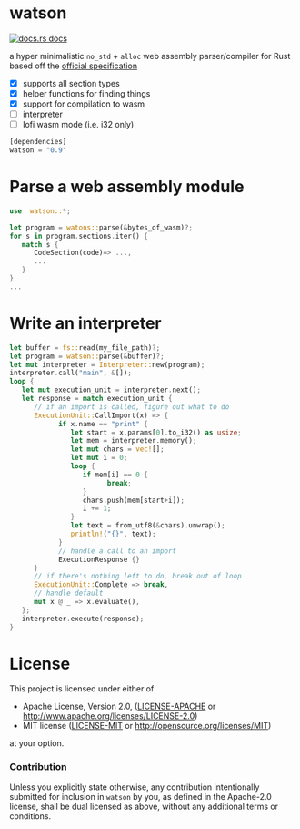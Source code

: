 # watson

<a href="https://docs.rs/watson"><img src="https://img.shields.io/badge/docs-latest-blue.svg?style=flat-square" alt="docs.rs docs" /></a>

a hyper minimalistic `no_std` + `alloc` web assembly parser/compiler for Rust based off the [official specification](https://webassembly.github.io/spec/core/index.html)

- [X] supports all section types
- [X] helper functions for finding things
- [x] support for compilation to wasm
- [ ] interpreter
- [ ] lofi wasm mode (i.e. i32 only)

```rust
[dependencies]
watson = "0.9"
```

# Parse a web assembly module

```rust
use  watson::*;

let program = watons::parse(&bytes_of_wasm)?;
for s in program.sections.iter() {
   match s {
      CodeSection(code)=> ...,
      ...
   }
}
...
```

# Write an interpreter

```rust
let buffer = fs::read(my_file_path)?;
let program = watson::parse(&buffer)?;
let mut interpreter = Interpreter::new(program);
interpreter.call("main", &[]);
loop {
   let mut execution_unit = interpreter.next();
   let response = match execution_unit {
      // if an import is called, figure out what to do
      ExecutionUnit::CallImport(x) => {
            if x.name == "print" {
               let start = x.params[0].to_i32() as usize;
               let mem = interpreter.memory();
               let mut chars = vec![];
               let mut i = 0;
               loop {
                  if mem[i] == 0 {
                        break;
                  }
                  chars.push(mem[start+i]);
                  i += 1;
               }
               let text = from_utf8(&chars).unwrap();
               println!("{}", text);
            }
            // handle a call to an import
            ExecutionResponse {}
      }
      // if there's nothing left to do, break out of loop
      ExecutionUnit::Complete => break,
      // handle default
      mut x @ _ => x.evaluate(),
   };
   interpreter.execute(response);
}
```

# License

This project is licensed under either of

 * Apache License, Version 2.0, ([LICENSE-APACHE](LICENSE-APACHE) or
   http://www.apache.org/licenses/LICENSE-2.0)
 * MIT license ([LICENSE-MIT](LICENSE-MIT) or
   http://opensource.org/licenses/MIT)

at your option.

### Contribution

Unless you explicitly state otherwise, any contribution intentionally submitted
for inclusion in `watson` by you, as defined in the Apache-2.0 license, shall be
dual licensed as above, without any additional terms or conditions.
